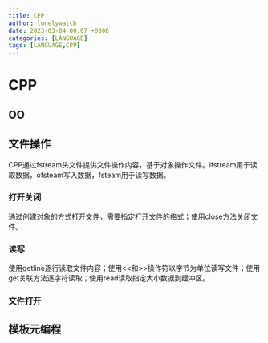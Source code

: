 ```yaml
---
title: CPP
author: lonelywatch
date: 2023-03-04 00:07 +0800
categories: [LANGUAGE]
tags: [LANGUAGE,CPP]
---
```


# CPP


## OO

## 文件操作

CPP通过fstream头文件提供文件操作内容，基于对象操作文件。ifstream用于读取数据，ofsteam写入数据，fsteam用于读写数据。

### 打开关闭

通过创建对象的方式打开文件，需要指定打开文件的格式；使用close方法关闭文件。

### 读写

使用getline逐行读取文件内容；使用<<和>>操作符以字节为单位读写文件；使用get关联方法逐字符读取；使用read读取指定大小数据到缓冲区。

### 文件打开



## 模板元编程